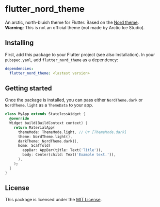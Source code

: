 # flutter_nord_theme

An arctic, north-bluish theme for Flutter. Based on the
[Nord theme](https://www.nordtheme.com/).
**Warning**: This is not an official theme (not made by Arctic Ice Studio).

## Installing

First, add this package to your Flutter project (see also Installation).
In your `pubspec.yaml`, add `flutter_nord_theme` as a dependency:
```yaml
dependencies:
  flutter_nord_theme: <lastest version>
```

## Getting started

Once the package is installed, you can pass either `NordTheme.dark` or
`NordTheme.light` as a `ThemeData` to your app.

```dart
class MyApp extends StatelessWidget {
  @override
  Widget build(BuildContext context) {
    return MaterialApp(
      themeMode: ThemeMode.light, // Or [ThemeMode.dark]
      theme: NordTheme.light(),
      darkTheme: NordTheme.dark(),
      home: Scaffold(
        appBar: AppBar(title: Text('Title')),
        body: Center(child: Text('Example text.')),
      ),
    );
  }
}
```

## License

This package is licensed under the [MIT License](https://mit-license.org/).
